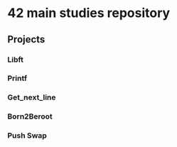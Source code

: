 # **42 main studies repository**
## **Projects**
### **Libft**
### **Printf**
### **Get_next_line**
### **Born2Beroot**
### **Push Swap**
